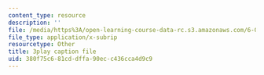 ```yaml
---
content_type: resource
description: ''
file: /media/https%3A/open-learning-course-data-rc.s3.amazonaws.com/6-00-introduction-to-computer-science-and-programming-fall-2008/380f75c681cddffa90ecc436cca4d9c9_SuOIpJnn888.srt
file_type: application/x-subrip
resourcetype: Other
title: 3play caption file
uid: 380f75c6-81cd-dffa-90ec-c436cca4d9c9
---
```


